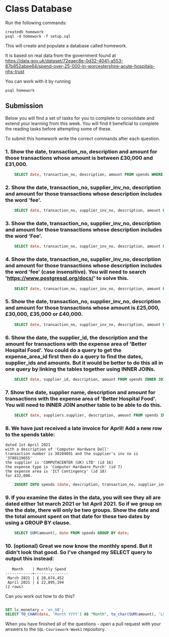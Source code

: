# Class Database

Run the following commands:

```
createdb homework
psql -d homework -f setup.sql
```

This will create and populate a database called homework.

It is based on real data from the government found at
https://data.gov.uk/dataset/72eaec8e-0d32-4041-a553-87b852abee64/spend-over-25-000-in-worcestershire-acute-hospitals-nhs-trust

You can work with it by running

```
psql homework
```

## Submission

Below you will find a set of tasks for you to complete to consolidate and extend your learning from this week. You will find it beneficial to complete the reading tasks before attempting some of these.

To submit this homework write the correct commands after each question.

### 1. Show the date, transaction_no, description and amount for those transactions whose amount is between £30,000 and £31,000.

```sql
    SELECT date, transaction_no, description, amount FROM spends WHERE amount >= 30000 AND amount <= 31000;
```

### 2. Show the date, transaction_no, supplier_inv_no, description and amount for those transactions whose description includes the word 'fee'.

```sql
    SELECT date, transaction_no, supplier_inv_no, description, amount FROM spends WHERE description LIKE '%fee%';
```

### 3. Show the date, transaction_no, supplier_inv_no, description and amount for those transactions whose description includes the word 'Fee'.

```sql
    SELECT date, transaction_no, supplier_inv_no, description, amount FROM spends WHERE description LIKE '%Fee%';
```

### 4. Show the date, transaction_no, supplier_inv_no, description and amount for those transactions whose description includes the word 'fee' (case insensitive). You will need to search 'https://www.postgresql.org/docs/' to solve this.

```sql
    SELECT date, transaction_no, supplier_inv_no, description, amount FROM spends WHERE description ILIKE '%fee%';
```

### 5. Show the date, transaction_no, supplier_inv_no, description and amount for those transactions whose amount is £25,000, £30,000, £35,000 or £40,000.

```sql
    SELECT date, transaction_no, supplier_inv_no, description, amount FROM spends WHERE amount IN (25000, 30000, 35000, 40000);
```

### 6. Show the date, the supplier_id, the description and the amount for transactions with the expense area of 'Better Hospital Food'. You could do a query to get the expense_area_id first then do a query to find the dates, supplier_ids and amounts. But it would be better to do this all in one query by linking the tables together using INNER JOINs.

```sql
    SELECT date, supplier_id, description, amount FROM spends INNER JOIN expense_areas ON expense_areas.id = spends.expense_area_id WHERE expense_areas.expense_area = 'Better Hospital Food';
```

### 7. Show the date, supplier name, description and amount for transactions with the expense area of 'Better Hospital Food'. You will need to INNER JOIN another table to be able to do this.

```sql
    SELECT date, suppliers.supplier, description, amount FROM spends INNER JOIN suppliers ON suppliers.id = spends.supplier_id;
```

### 8. We have just received a late invoice for April! Add a new row to the spends table:

    dated 1st April 2021
    with a description of 'Computer Hardware Dell'
    transaction number is 38104091 and the supplier's inv no is '3780119655'
    the supplier is 'COMPUTACENTER (UK) LTD' (id 16)
    the expense type is 'Computer Hardware Purch' (id 7)
    the expense area is 'ICT Contingency' (id 18)
    for £32,000.

```sql
    INSERT INTO spends (date, description, transaction_no, supplier_inv_no, supplier_id, expense_type_id, expense_area_id, amount) VALUES ('2021-04-01', 'Computer Hardware Dell', '38104091', '3780119655', 16, 7, 18, 32000);
```

### 9. If you examine the dates in the data, you will see they all are dated either 1st march 2021 or 1st April 2021. So if we group on the the date, there will only be two groups. Show the date and the total amount spent on that date for these two dates by using a GROUP BY clause.

```sql
    SELECT SUM(amount), date FROM spends GROUP BY date;
```

### 10. (optional) Great we now know the monthly spend. But it didn't look that good. So I've changed my SELECT query to output this instead:

```
   Month    | Monthly Spend
------------+---------------
 March 2021 | £ 28,674,452
 April 2021 | £ 22,895,194
(2 rows)
```

Can you work out how to do this?

```sql

SET lc_monetary = 'en_GB';
SELECT TO_CHAR(date, 'Month YYYY') AS "Month", to_char(SUM(amount), 'L999G999G999') AS "Monthly Spend" FROM spends GROUP BY date;
```

When you have finished all of the questions - open a pull request with your answers to the `SQL-Coursework-Week1` repository.

